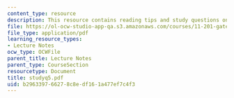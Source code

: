 ```yaml
---
content_type: resource
description: This resource contains reading tips and study questions on session 5.
file: https://ol-ocw-studio-app-qa.s3.amazonaws.com/courses/11-201-gateway-planning-action-fall-2005/b296339766278c8edf161a477ef7c4f3_studyq5.pdf
file_type: application/pdf
learning_resource_types:
- Lecture Notes
ocw_type: OCWFile
parent_title: Lecture Notes
parent_type: CourseSection
resourcetype: Document
title: studyq5.pdf
uid: b2963397-6627-8c8e-df16-1a477ef7c4f3
---
```

